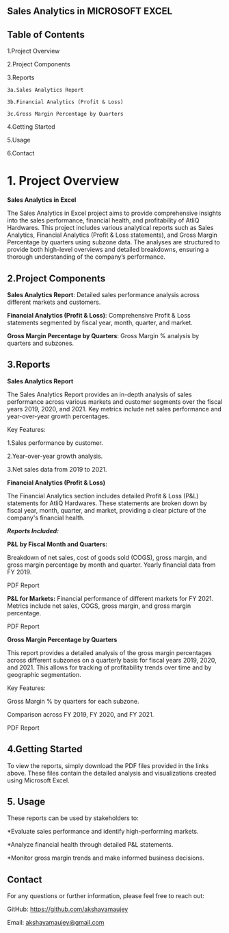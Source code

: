 ## Sales Analytics in  MICROSOFT EXCEL
## Table of Contents
1.Project Overview

2.Project Components

3.Reports

    3a.Sales Analytics Report

    3b.Financial Analytics (Profit & Loss)

    3c.Gross Margin Percentage by Quarters

4.Getting Started

5.Usage

6.Contact
# 1. Project Overview
**Sales Analytics in Excel**


The Sales Analytics in Excel project aims to provide comprehensive insights into the sales performance, financial health, and profitability of AtliQ Hardwares. This project includes various analytical reports such as Sales Analytics, Financial Analytics (Profit & Loss statements), and Gross Margin Percentage by quarters using subzone data. The analyses are structured to provide both high-level overviews and detailed breakdowns, ensuring a thorough understanding of the company’s performance.


## 2.Project Components
**Sales Analytics Report**: Detailed sales performance analysis across different markets and customers.

**Financial Analytics (Profit & Loss)**: Comprehensive Profit & Loss statements segmented by fiscal year, month, quarter, and market.

**Gross Margin Percentage by Quarters**: Gross Margin % analysis by quarters and subzones.
## 3.Reports
**Sales Analytics Report**

The Sales Analytics Report provides an in-depth analysis of sales performance across various markets and customer segments over the fiscal years 2019, 2020, and 2021. Key metrics include net sales performance and year-over-year growth percentages.

Key Features:

1.Sales performance by customer.

2.Year-over-year growth analysis.

3.Net sales data from 2019 to 2021.

**Financial Analytics (Profit & Loss)**

The Financial Analytics section includes detailed Profit & Loss (P&L) statements for AtliQ Hardwares. These statements are broken down by fiscal year, month, quarter, and market, providing a clear picture of the company's financial health.

***Reports Included:***

**P&L by Fiscal Month and Quarters:**

Breakdown of net sales, cost of goods sold (COGS), gross margin, and gross margin percentage by month and quarter.
Yearly financial data from FY 2019.

PDF Report

**P&L for Markets:**
Financial performance of different markets for FY 2021.
Metrics include net sales, COGS, gross margin, and gross margin percentage.

PDF Report

**Gross Margin Percentage by Quarters**

This report provides a detailed analysis of the gross margin percentages across different subzones on a quarterly basis for fiscal years 2019, 2020, and 2021. This allows for tracking of profitability trends over time and by geographic segmentation.

Key Features:

Gross Margin % by quarters for each subzone.

Comparison across FY 2019, FY 2020, and FY 2021.

PDF Report
## 4.Getting Started
To view the reports, simply download the PDF files provided in the links above. These files contain the detailed analysis and visualizations created using Microsoft Excel.
## 5. Usage
These reports can be used by stakeholders to:

*Evaluate sales performance and identify high-performing markets.

*Analyze financial health through detailed P&L statements.

*Monitor gross margin trends and make informed business decisions.
## Contact 
For any questions or further information, please feel free to reach out:

GitHub: https://github.com/akshayamaujey

Email: akshayamaujey@gmail.com
